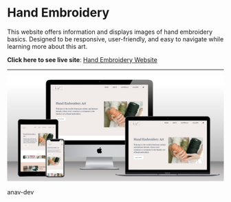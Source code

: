 # Hand Embroidery

This website offers information and displays images of hand embroidery basics. 
Designed to be responsive, user-friendly, and easy to navigate while learning more about this art.

**Click here to see live site**: [Hand Embroidery Website](https://anav-dev.github.io/hand-embroidery/)


---

![Site Mockup](https://github.com/anav-dev/hand-embroidery/blob/main/assets/mockup/site-mockup2.jpg)


anav-dev
